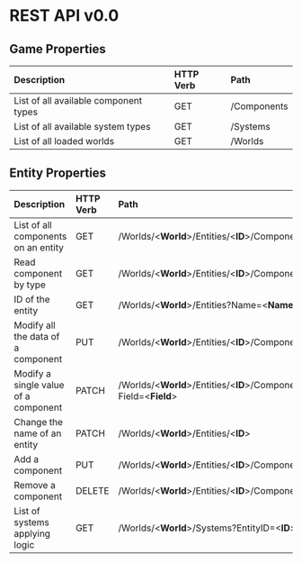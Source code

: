 # REST API v0.0

## Game Properties

| Description | HTTP Verb | Path |
| :---------- | :-------- | :--- |
| List of all available component types | GET | /Components |
| List of all available system types | GET | /Systems |
| List of all loaded worlds | GET | /Worlds |

## Entity Properties

| Description | HTTP Verb | Path |
| :---------- | :-------- | :--- |
| List of all components on an entity | GET | /Worlds/\<**World**>/Entities/\<**ID**>/Components |
| Read component by type | GET | /Worlds/\<**World**>/Entities/\<**ID**>/Components/\<**Type**> |
| ID of the entity | GET | /Worlds/\<**World**>/Entities?Name=\<**Name**>|
| Modify all the data of a component | PUT | /Worlds/\<**World**>/Entities/\<**ID**>/Components/\<**Component**> |
| Modify a single value of a component | PATCH | /Worlds/\<**World**>/Entities/\<**ID**>/Components/\<**Component**>?Field=<**Field**> |
| Change the name of an entity | PATCH | /Worlds/\<**World**>/Entities/\<**ID**> |
| Add a component | PUT | /Worlds/\<**World**>/Entities/\<**ID**>/Components/<**Component**> |
| Remove a component | DELETE | /Worlds/\<**World**>/Entities/\<**ID**>/Components/<**Component**> |
| List of systems applying logic | GET | /Worlds/\<**World**>/Systems?EntityID=\<**ID**> |
